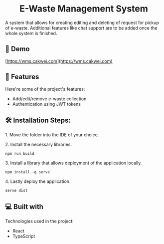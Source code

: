 <h1 align="center" id="title">E-Waste Management System</h1>

<p id="description">A system that allows for creating editing and deleting of request for pickup of e-waste. Additional features like chat support are to be added once the whole system is finished.</p>

<h2>🚀 Demo</h2>

[https://wms.cakwei.com](https://wms.cakwei.com)

  
  
<h2>🧐 Features</h2>

Here're some of the project's features:

*   Add/edit/remove e-waste collection
*   Authentication using JWT tokens

<h2>🛠️ Installation Steps:</h2>

<p>1. Move the folder into the IDE of your choice.</p>

<p>2. Install the necessary libraries.</p>

```
npm run build
```

<p>3. Install a library that allows deployment of the application locally.</p>

```
npm install -g serve
```

<p>4. Lastly deploy the application.</p>

```
serve dist
```

  
  
<h2>💻 Built with</h2>

Technologies used in the project:

*   React
*   TypeScript
